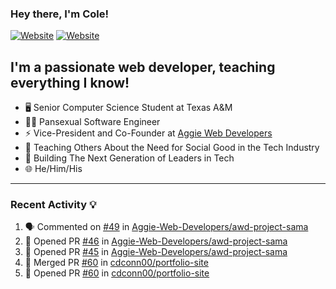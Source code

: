 ### Hey there, I'm Cole!

[![Website](https://img.shields.io/website?label=aggiedevelopers.com&style=for-the-badge&url=https%3A%2F%2Faggiedevelopers.com)](https://aggiedevelopers.com)
[![Website](https://img.shields.io/website?label=coledc.com&style=for-the-badge&url=https%3A%2F%2Fcoledc.com)](https://coledc.com)

## I'm a passionate web developer, teaching everything I know!

- 🖥️ Senior Computer Science Student at Texas A&M
- 🏳️‍🌈 Pansexual Software Engineer
- ⚡ Vice-President and Co-Founder at [Aggie Web Developers](https://www.aggiedevelopers.com)
- 💙 Teaching Others About the Need for Social Good in the Tech Industry
- 🚀 Building The Next Generation of Leaders in Tech
- 🌐 He/Him/His

---

### Recent Activity 💡

<!--START_SECTION:activity-->

1. 🗣 Commented on [#49](https://github.com/Aggie-Web-Developers/awd-project-sama/issues/49) in [Aggie-Web-Developers/awd-project-sama](https://github.com/Aggie-Web-Developers/awd-project-sama)
2. 💪 Opened PR [#46](https://github.com/Aggie-Web-Developers/awd-project-sama/pull/46) in [Aggie-Web-Developers/awd-project-sama](https://github.com/Aggie-Web-Developers/awd-project-sama)
3. 💪 Opened PR [#45](https://github.com/Aggie-Web-Developers/awd-project-sama/pull/45) in [Aggie-Web-Developers/awd-project-sama](https://github.com/Aggie-Web-Developers/awd-project-sama)
4. 🎉 Merged PR [#60](https://github.com/cdconn00/portfolio-site/pull/60) in [cdconn00/portfolio-site](https://github.com/cdconn00/portfolio-site)
5. 💪 Opened PR [#60](https://github.com/cdconn00/portfolio-site/pull/60) in [cdconn00/portfolio-site](https://github.com/cdconn00/portfolio-site)
<!--END_SECTION:activity-->
